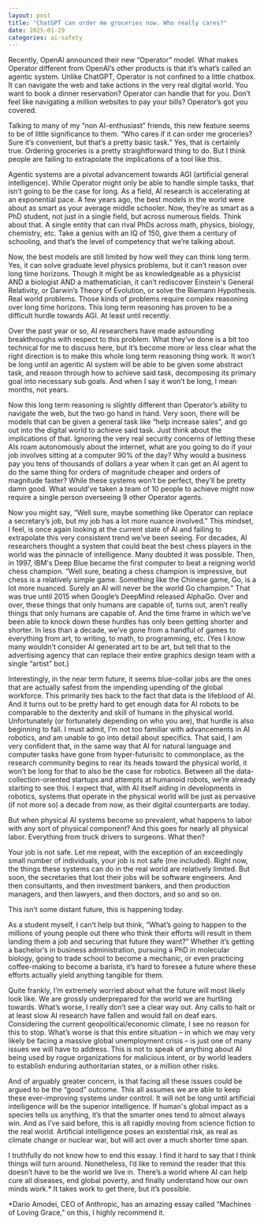 ```yaml
---
layout: post
title: "ChatGPT can order me groceries now. Who really cares?"
date: 2025-01-29
categories: ai-safety
---
```


Recently, OpenAI announced their new “Operator” model. What makes Operator different from OpenAI’s other products is that it’s what’s called an agentic system. Unlike ChatGPT, Operator is not confined to a little chatbox. It can navigate the web and take actions in the very real digital world. You want to book a dinner reservation? Operator can handle that for you. Don’t feel like 
navigating a million websites to pay your bills? Operator’s got you covered. 

Talking to many of my “non AI-enthusiast” friends, this new feature seems to be of little significance to them. “Who cares if it can order me groceries? Sure it’s convenient, but that’s a pretty basic task.” Yes, that is certainly true. Ordering groceries is a pretty straightforward thing to do. But I think people are failing to extrapolate the implications of a tool like this. 

Agentic systems are a pivotal advancement towards AGI (artificial general intelligence). While Operator might only be able to handle simple tasks, that isn’t going to be the case for long. As a field, AI research is accelerating at an exponential pace. A few years ago, the best models in the world were about as smart as your average middle schooler. Now, they’re as smart as a PhD student, not just in a single field, but across numerous fields. Think about that. A single entity that can rival PhDs across math, physics, biology, chemistry, etc. Take a genius with an IQ of 150, give them a century of schooling, and that’s the level of competency that we’re talking about. 

Now, the best models are still limited by how well they can think long term. Yes, it can solve graduate level physics problems, but it can’t reason over long time horizons. Though it might be as knowledgeable as a physicist AND a biologist AND a mathematician, it can’t rediscover Einstein's General Relativity, or Darwin’s Theory of Evolution, or solve the Riemann Hypothesis. Real world problems. Those kinds of problems require complex reasoning over long time horizons. This long term reasoning has proven to be a difficult hurdle towards AGI. At least until recently.  
 
Over the past year or so, AI researchers have made astounding breakthroughs with respect to this problem. What they’ve done is a bit too technical for me to discuss here, but it’s become more or less clear what the right direction is to make this whole long term reasoning thing work. It won’t be long until an agentic AI system will be able to be given some abstract task, and reason through how to achieve said task, decomposing its primary goal into necessary sub goals. And when I say it won’t be long, I mean months, not years. 

Now this long term reasoning is slightly different than Operator’s ability to navigate the web, but the two go hand in hand. Very soon, there will be models that can be given a general task like “help increase sales”, and go out into the digital world to achieve said task. Just think about the implications of that. Ignoring the very real security concerns of letting these AIs roam autonomously about the internet, what are you going to do if your job involves sitting at a computer 90% of the day? Why would a business pay you tens of thousands of dollars a year when it can get an AI agent to do the same thing for orders of magnitude cheaper and orders of magnitude faster? While these systems won’t be perfect, they’ll be pretty damn good. What would’ve taken a team of 10 people to achieve might now require a single person overseeing 9 other Operator agents. 

Now you might say, “Well sure, maybe something like Operator can replace a secretary’s job, but my job has a lot more nuance involved.” This mindset, I feel, is once again looking at the current state of AI and failing to extrapolate this very consistent trend we’ve been seeing. For decades, AI researchers thought a system that could beat the best chess players in the world was the pinnacle of intelligence. Many doubted it was possible. Then, in 1997, IBM's Deep Blue became the first computer to beat a reigning world chess champion. “Well sure, beating a chess champion is impressive, but chess is a relatively simple game. Something like the Chinese game, Go, is a lot more nuanced. Surely an AI will never be the world Go champion.” That was true until 2015 when Google’s DeepMind released AlphaGo. Over and over, these things that only humans are capable of, turns out, aren’t really things that only humans are capable of. And the time frame in which we’ve been able to knock down these hurdles has only been getting shorter and shorter. In less than a decade, we’ve gone from a handful of games to everything from art, to writing, to math, to programming, etc. (Yes I know many wouldn’t consider AI generated art to be art, but tell that to the advertising agency that can replace their entire graphics design team with a single “artist” bot.) 

Interestingly, in the near term future, it seems blue-collar jobs are the ones that are actually safest from the impending upending of the global workforce. This primarily ties back to the fact that data is the lifeblood of AI. And it turns out to be pretty hard to get enough data for AI robots to be comparable to the dexterity and skill of humans in the physical world. Unfortunately (or fortunately depending on who you are), that hurdle is also beginning to fall. I must admit, I’m not too familiar with advancements in AI robotics, and am unable to go into detail about specifics. That said, I am very confident that, in the same way that AI for natural language and computer tasks have gone from hyper-futurisitc to commonplace, as the research community begins to rear its heads toward the physical world, it won’t be long for that to also be the case for robotics. Between all the data-collection-oriented startups and attempts at humanoid robots, we’re already starting to see this. I expect that, with AI itself aiding in developments in robotics, systems that operate in the physical world will be just as pervasive (if not more so) a decade from now, as their digital counterparts are today. 

But when physical AI systems become so prevalent, what happens to labor with any sort of physical component? And this goes for nearly all physical labor. Everything from truck drivers to surgeons. What then? 

Your job is not safe. Let me repeat, with the exception of an exceedingly small number of individuals, your job is not safe (me included). Right now, the things these systems can do in the real world are relatively limited. But soon, the secretaries that lost their jobs will be software engineers. And then consultants, and then investment bankers, and then production managers, and then lawyers, and then doctors, and so and so on. 

This isn’t some distant future, this is happening today.

As a student myself, I can’t help but think, “What’s going to happen to the millions of young people out there who think their efforts will result in them landing them a job and securing that future they want?” Whether it’s getting a bachelor’s in business administration, pursuing a PhD in molecular biology, going to trade school to become a mechanic, or even practicing coffee-making to become a barista, it’s hard to foresee a future where these efforts actually yield anything tangible for them.

Quite frankly, I’m extremely worried about what the future will most likely look like. We are grossly underprepared for the world we are hurtling towards. What’s worse, I really don’t see a clear way out. Any calls to halt or at least slow AI research have fallen and would fall on deaf ears. Considering the current geopolitical/economic climate, I see no reason for this to stop. What’s worse is that this entire situation – in which we may very likely be facing a massive global unemployment crisis – is just one of many issues we will have to address. This is not to speak of anything about AI being used by rogue organizations for malicious intent, or by world leaders to establish enduring authoritarian states, or a million other risks. 

And of arguably greater concern, is that facing all these issues could be argued to be the “good” outcome. This all assumes we are able to keep these ever-improving systems under control. It will not be long until artificial intelligence will be the superior intelligence. If human's global impact as a species tells us anything, it’s that the smarter ones tend to almost always win. And as I’ve said before,  this is all rapidly moving from science fiction to the real world. Artificial intelligence poses an existential risk, as real as climate change or nuclear war, but will act over a much shorter time span.

I truthfully do not know how to end this essay. I find it hard to say that I think things will turn around. Nonetheless, I’d like to remind the reader that this doesn’t have to be the world we live in. There’s a world where AI can help cure all diseases, end global poverty, and finally understand how our own minds work.* It takes work to get there, but it’s possible. 

*Dario Amodei, CEO of Anthropic, has an amazing essay called “Machines of Loving Grace,”  on this, I highly recommend it.

